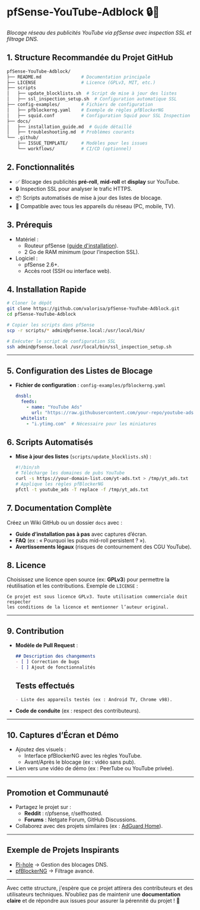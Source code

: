 # pfSense-YouTube-Adblock 🔒🚫

_Blocage réseau des publicités YouTube via pfSense avec inspection SSL et filtrage DNS._

## **1. Structure Recommandée du Projet GitHub**

```bash
pfSense-YouTube-Adblock/
├── README.md               # Documentation principale
├── LICENSE                 # Licence (GPLv3, MIT, etc.)
├── scripts
│   ├── update_blocklists.sh  # Script de mise à jour des listes
│   ├── ssl_inspection_setup.sh  # Configuration automatique SSL
├── config-examples/        # Fichiers de configuration
│   ├── pfblockerng.yaml    # Exemple de règles pfBlockerNG
│   ├── squid.conf          # Configuration Squid pour SSL Inspection
├── docs/
│   ├── installation_guide.md  # Guide détaillé
│   ├── troubleshooting.md  # Problèmes courants
└── .github/
    ├── ISSUE_TEMPLATE/     # Modèles pour les issues
    └── workflows/          # CI/CD (optionnel)
```

## **2. Fonctionnalités**

- ✅ Blocage des publicités **pré-roll**, **mid-roll** et **display** sur YouTube.
- 🔒 Inspection SSL pour analyser le trafic HTTPS.
- 📦 Scripts automatisés de mise à jour des listes de blocage.
- 📡 Compatible avec tous les appareils du réseau (PC, mobile, TV).

## **3. Prérequis**

- Matériel :
  - Routeur pfSense ([guide d'installation](https://docs.netgate.com/pfsense/en/latest/install/install-pfsense.html)).
  - 2 Go de RAM minimum (pour l’inspection SSL).
- Logiciel :
  - pfSense 2.6+.
  - Accès root (SSH ou interface web).

## **4. Installation Rapide**

```bash
# Cloner le dépôt
git clone https://github.com/valorisa/pfSense-YouTube-Adblock.git
cd pfSense-YouTube-Adblock

# Copier les scripts dans pfSense
scp -r scripts/* admin@pfsense.local:/usr/local/bin/

# Exécuter le script de configuration SSL
ssh admin@pfsense.local /usr/local/bin/ssl_inspection_setup.sh
```

---

## **5. Configuration des Listes de Blocage**

- **Fichier de configuration** : `config-examples/pfblockerng.yaml`

  ```yaml
  dnsbl:
    feeds:
      - name: "YouTube Ads"
        url: "https://raw.githubusercontent.com/your-repo/youtube-ads-list/main/domains.txt"
    whitelist:
      - "i.ytimg.com"  # Nécessaire pour les miniatures
  ```

## **6. Scripts Automatisés**

- **Mise à jour des listes** (`scripts/update_blocklists.sh`) :

  ```bash
  #!/bin/sh
  # Télécharge les domaines de pubs YouTube
  curl -s https://your-domain-list.com/yt-ads.txt > /tmp/yt_ads.txt
  # Applique les règles pfBlockerNG
  pfctl -t youtube_ads -T replace -f /tmp/yt_ads.txt
  ```

## **7. Documentation Complète**

Créez un Wiki GitHub ou un dossier `docs` avec :

- **Guide d’installation pas à pas** avec captures d’écran.
- **FAQ** (ex : « Pourquoi les pubs mid-roll persistent ? »).
- **Avertissements légaux** (risques de contournement des CGU YouTube).

## **8. Licence**

Choisissez une licence open source (ex: **GPLv3**) pour permettre la réutilisation et les contributions. Exemple de `LICENSE` :

```text
Ce projet est sous licence GPLv3. Toute utilisation commerciale doit respecter 
les conditions de la licence et mentionner l’auteur original.
```

---

## **9. Contribution**

- **Modèle de Pull Request** :

  ```markdown
  ## Description des changements
  - [ ] Correction de bugs
  - [ ] Ajout de fonctionnalités
  ```
  
  ## Tests effectués
  
  ```markdown
  - Liste des appareils testés (ex : Android TV, Chrome v98).
  ```
  
- **Code de conduite** (ex : respect des contributeurs).

---

## **10. Captures d’Écran et Démo**

- Ajoutez des visuels :
  - Interface pfBlockerNG avec les règles YouTube.
  - Avant/Après le blocage (ex : vidéo sans pub).
- Lien vers une vidéo de démo (ex : PeerTube ou YouTube privée).

---

## **Promotion et Communauté**

- Partagez le projet sur :
  - **Reddit** : r/pfsense, r/selfhosted.
  - **Forums** : Netgate Forum, GitHub Discussions.
- Collaborez avec des projets similaires (ex : [AdGuard Home](https://github.com/AdguardTeam/AdGuardHome)).

---

## **Exemple de Projets Inspirants**

- [Pi-hole](https://github.com/pi-hole/pi-hole) → Gestion des blocages DNS.
- [pfBlockerNG](https://github.com/pfsense/pfsense-pkg-pfBlockerNG) → Filtrage avancé.

---

Avec cette structure, j'espère que ce projet attirera des contributeurs et des utilisateurs techniques. N’oubliez pas de maintenir une **documentation claire** et de répondre aux issues pour assurer la pérennité du projet ! 🚀
